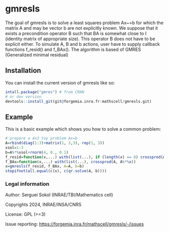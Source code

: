 # gmresls

The goal of gmresls is to solve a least squares problem Ax\~=b for which the matrix A and may be vector b are not explicitly known. We suppose that it exists a precondition operator B such that BA is somewhat close to I (identity matrix of appropriate size). This operator B does not have to be explicit either. To simulate A, B and b actions, user have to supply callback functions f_resid() and f_BAx(). The algorithm is based of GMRES (Generalized minimal residual)

## Installation

You can install the current version of gmresls like so:

``` r
intall.package("gmres") # from CRAN
# or dev version
devtools::install_git(git@forgemia.inra.fr:mathscell/gmresls.git)
```

## Example

This is a basic example which shows you how to solve a common problem:

``` r
# prepare a 4x3 toy problem Ax=b
A=rbind(diag(1:3)+matrix(1, 3,3), rep(1, 3))
xsol=1:3
b=A%*%xsol+rnorm(4, 0., 0.1)
f_resid=function(x,...) with(list(...), if (length(x) == 0) crossprod(A, b) else crossprod(A, b-A%*%x))
f_BAx=function(x,...) with(list(...), crossprod(A, A%*%x))
x=gmresls(f_resid, f_BAx, A=A, b=b)
stopifnot(all.equal(c(x), c(qr.solve(A, b))))
```

### Legal information

Author: Serguei Sokol (INRAE/TBI/Mathematics cell)

Copyrights 2024, INRAE/INSA/CNRS

License: GPL (>=3)

Issue reporting: https://forgemia.inra.fr/mathscell/gmresls/-/issues

